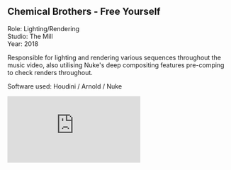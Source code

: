 ## Chemical Brothers - Free Yourself

Role: Lighting/Rendering  
Studio: The Mill  
Year: 2018  

Responsible for lighting and rendering various sequences throughout the music video, also utilising 
Nuke's deep compositing features pre-comping to check renders throughout.

Software used: Houdini / Arnold / Nuke

<div class="video-responsive">
<iframe src='https://www.youtube.com/embed/7wzR_BVFsUU' frameborder='0' allowfullscreen></iframe>
</div>
